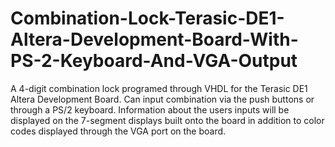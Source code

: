 # Combination-Lock-Terasic-DE1-Altera-Development-Board-With-PS-2-Keyboard-And-VGA-Output
A 4-digit combination lock programed through VHDL for the Terasic DE1 Altera Development Board. Can input combination via the push buttons or through a PS/2 keyboard. Information about the users inputs will be displayed on the 7-segment displays built onto the board in addition to color codes displayed through the VGA port on the board.
